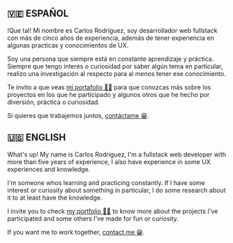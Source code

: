 ## 🇻🇪 ESPAÑOL 

!Que tal! Mi nombre es Carlos Rodríguez, soy desarrollador web fullstack con más de cinco años de experiencia, además de tener experiencia en algunas practicas y conocimientos de UX. 

Soy una persona que siempre está en constante aprendizaje y práctica. Siempre que tengo interés o curiosidad por saber algún tema en particular, realizo una investigación al respecto para al menos tener ese conocimiento.

Te invito a que veas [mi portafolio 👨‍💻](https://cramydev.netlify.app) para que conozcas más sobre los proyectos en los que he participado y algunos otros que he hecho por diversión, práctica o curiosidad.

Si quieres que trabajemos juntos, [contáctame 😁](https://www.linkedin.com/in/crarrivillaga/).

## 🇺🇸 ENGLISH

What's up! My name is Carlos Rodriguez, I'm a fullstack web developer with more than five years of experience, I also have experience in some UX experiences and knowledge.

I'm someone whos learning and practicing constantly. If I have some interest or curiosity about something in particular, I do some research about it to at least have the knowledge.

I invite you to check [my portfolio 👨‍💻](https://cramydev.netlify.app) to know more about the projects I've participated and some others I've made for fun or curiosity.

If you want me to work together, [contact me 😁](https://www.linkedin.com/in/crarrivillaga/).
